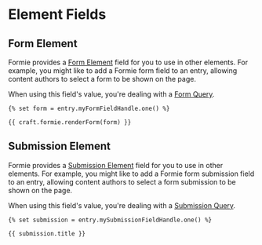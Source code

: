 # Element Fields

## Form Element
Formie provides a [Form Element](docs:developers/form) field for you to use in other elements. For example, you might like to add a Formie form field to an entry, allowing content authors to select a form to be shown on the page.

When using this field's value, you're dealing with a [Form Query](docs:getting-elements/form-queries).

```twig
{% set form = entry.myFormFieldHandle.one() %}

{{ craft.formie.renderForm(form) }}
```

## Submission Element
Formie provides a [Submission Element](docs:developers/submission) field for you to use in other elements. For example, you might like to add a Formie form submission field to an entry, allowing content authors to select a form submission to be shown on the page.

When using this field's value, you're dealing with a [Submission Query](docs:getting-elements/submission-queries).

```twig
{% set submission = entry.mySubmissionFieldHandle.one() %}

{{ submission.title }}
```
